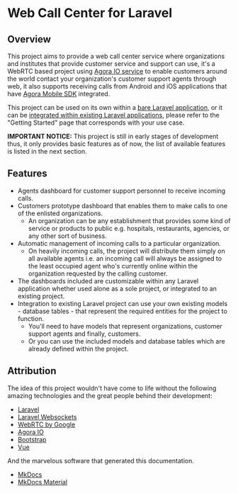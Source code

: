 # Web Call Center for Laravel

## Overview

This project aims to provide a web call center service where organizations and institutes that provide customer service and support can use, it's a WebRTC based project using [Agora IO service](https://agora.io) to enable customers around the world contact your organization's customer support agents through web, it also supports receiving calls from Android and iOS applications that have [Agora Mobile SDK](https://docs.agora.io/en/All/downloads?platform=All%20Platforms) integrated.

This project can be used on its own within a [bare Laravel application](getting-started/bare-project), or it can be [integrated within existing Laravel applications](getting-started/integrated-project), please refer to the "Getting Started" page that corresponds with your use case.

**IMPORTANT NOTICE:**  This project is still in early stages of development thus, it only provides basic features as of now, the list of available features is listed in the next section.

## Features

- Agents dashboard for customer support personnel to receive incoming calls.
- Customers prototype dashboard that enables them to make calls to one of the enlisted organizations.
    - An organization can be any establishment that provides some kind of service or products to public e.g. hospitals, restaurants, agencies, or any other sort of business.
- Automatic management of incoming calls to a particular organization.
    - On heavily incoming calls, the project will distribute them simply on all available agents i.e. an incoming call will always be assigned to the least occupied agent who's currently online within the organization requested by the calling customer.
- The dashboards included are customizable within any Laravel application whether used alone as a sole project, or integrated to an existing project.
- Integration to existing Laravel project can use your own existing models - database tables - that represent the required entities for the project to function.
    - You'll need to have models that represent organizations, customer support agents and finally, customers.
    - Or you can use the included models and database tables which are already defined within the project.

## Attribution

The idea of this project wouldn't have come to life without the following amazing technologies and the great people behind their development:

- [Laravel](https://laravel.com)
- [Laravel Websockets](https://beyondco.de/docs/laravel-websockets/getting-started/introduction)
- [WebRTC by Google](https://webrtc.org)
- [Agora IO](https://agora.io)
- [Bootstrap](https://getbootstrap.com)
- [Vue](https://vuejs.org)

And the marvelous software that generated this documentation.

- [MkDocs](https://mkdocs.org)
- [MkDocs Material](https://squidfunk.github.io/mkdocs-material)
